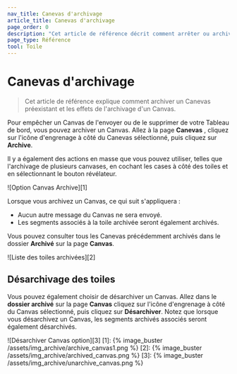 ```yaml
---
nav_title: Canevas d'archivage
article_title: Canevas d'archivage
page_order: 0
description: "Cet article de référence décrit comment arrêter ou archiver un Canvas après le lancement initial."
page_type: Référence
tool: Toile
---
```


# Canevas d'archivage

> Cet article de référence explique comment archiver un Canevas préexistant et les effets de l'archivage d'un Canvas.

Pour empêcher un Canvas de l'envoyer ou de le supprimer de votre Tableau de bord, vous pouvez archiver un Canvas. Allez à la page **Canevas** , cliquez sur l'icône d'engrenage à côté du Canevas sélectionné, puis cliquez sur **Archive**.

Il y a également des actions en masse que vous pouvez utiliser, telles que l'archivage de plusieurs canvases, en cochant les cases à côté des toiles et en sélectionnant le bouton révélateur.

!\[Option Canvas Archive\]\[1\]

Lorsque vous archivez un Canvas, ce qui suit s'appliquera :
- Aucun autre message du Canvas ne sera envoyé.
- Les segments associés à la toile archivée seront également archivés.

Vous pouvez consulter tous les Canevas précédemment archivés dans le dossier **Archivé** sur la page **Canvas**.

!\[Liste des toiles archivées\]\[2\]

## Désarchivage des toiles

Vous pouvez également choisir de désarchiver un Canvas. Allez dans le **dossier archivé** sur la page **Canvas** cliquez sur l'icône d'engrenage à côté du Canvas sélectionné, puis cliquez sur **Désarchiver**. Notez que lorsque vous désarchivez un Canvas, les segments archivés associés seront également désarchivés.

!\[Désarchiver Canvas option\]\[3\]
[1]: {% image_buster /assets/img_archive/archive_canvas1.png %} [2]: {% image_buster /assets/img_archive/archived_canvas.png %} [3]: {% image_buster /assets/img_archive/unarchive_canvas.png %}
